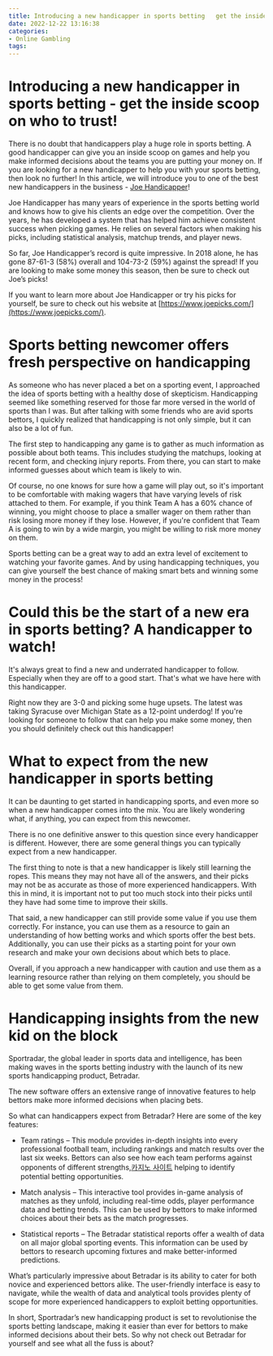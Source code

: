 ```yaml
---
title: Introducing a new handicapper in sports betting   get the inside scoop on who to trust!
date: 2022-12-22 13:16:38
categories:
- Online Gambling
tags:
---
```



#  Introducing a new handicapper in sports betting - get the inside scoop on who to trust!

There is no doubt that handicappers play a huge role in sports betting. A good handicapper can give you an inside scoop on games and help you make informed decisions about the teams you are putting your money on. If you are looking for a new handicapper to help you with your sports betting, then look no further! In this article, we will introduce you to one of the best new handicappers in the business - [Joe Handicapper](https://www.joepicks.com/)!

Joe Handicapper has many years of experience in the sports betting world and knows how to give his clients an edge over the competition. Over the years, he has developed a system that has helped him achieve consistent success when picking games. He relies on several factors when making his picks, including statistical analysis, matchup trends, and player news.

So far, Joe Handicapper’s record is quite impressive. In 2018 alone, he has gone 87-61-3 (58%) overall and 104-73-2 (59%) against the spread! If you are looking to make some money this season, then be sure to check out Joe’s picks!

If you want to learn more about Joe Handicapper or try his picks for yourself, be sure to check out his website at [https://www.joepicks.com/](https://www.joepicks.com/).

#  Sports betting newcomer offers fresh perspective on handicapping

As someone who has never placed a bet on a sporting event, I approached the idea of sports betting with a healthy dose of skepticism. Handicapping seemed like something reserved for those far more versed in the world of sports than I was. But after talking with some friends who are avid sports bettors, I quickly realized that handicapping is not only simple, but it can also be a lot of fun.

The first step to handicapping any game is to gather as much information as possible about both teams. This includes studying the matchups, looking at recent form, and checking injury reports. From there, you can start to make informed guesses about which team is likely to win.

Of course, no one knows for sure how a game will play out, so it's important to be comfortable with making wagers that have varying levels of risk attached to them. For example, if you think Team A has a 60% chance of winning, you might choose to place a smaller wager on them rather than risk losing more money if they lose. However, if you're confident that Team A is going to win by a wide margin, you might be willing to risk more money on them.

Sports betting can be a great way to add an extra level of excitement to watching your favorite games. And by using handicapping techniques, you can give yourself the best chance of making smart bets and winning some money in the process!

#  Could this be the start of a new era in sports betting? A handicapper to watch!

It's always great to find a new and underrated handicapper to follow. Especially when they are off to a good start. That's what we have here with this handicapper.

Right now they are 3-0 and picking some huge upsets. The latest was taking Syracuse over Michigan State as a 12-point underdog! If you're looking for someone to follow that can help you make some money, then you should definitely check out this handicapper!

#  What to expect from the new handicapper in sports betting

It can be daunting to get started in handicapping sports, and even more so when a new handicapper comes into the mix. You are likely wondering what, if anything, you can expect from this newcomer.

There is no one definitive answer to this question since every handicapper is different. However, there are some general things you can typically expect from a new handicapper.

The first thing to note is that a new handicapper is likely still learning the ropes. This means they may not have all of the answers, and their picks may not be as accurate as those of more experienced handicappers. With this in mind, it is important not to put too much stock into their picks until they have had some time to improve their skills.

That said, a new handicapper can still provide some value if you use them correctly. For instance, you can use them as a resource to gain an understanding of how betting works and which sports offer the best bets. Additionally, you can use their picks as a starting point for your own research and make your own decisions about which bets to place.

Overall, if you approach a new handicapper with caution and use them as a learning resource rather than relying on them completely, you should be able to get some value from them.

#  Handicapping insights from the new kid on the block

Sportradar, the global leader in sports data and intelligence, has been making waves in the sports betting industry with the launch of its new sports handicapping product, Betradar.

The new software offers an extensive range of innovative features to help bettors make more informed decisions when placing bets.

So what can handicappers expect from Betradar? Here are some of the key features:

* Team ratings – This module provides in-depth insights into every professional football team, including rankings and match results over the last six weeks. Bettors can also see how each team performs against opponents of different strengths,[카지노 사이트](https://choegocasino.com/) helping to identify potential betting opportunities.

* Match analysis – This interactive tool provides in-game analysis of matches as they unfold, including real-time odds, player performance data and betting trends. This can be used by bettors to make informed choices about their bets as the match progresses.

* Statistical reports – The Betradar statistical reports offer a wealth of data on all major global sporting events. This information can be used by bettors to research upcoming fixtures and make better-informed predictions.

What’s particularly impressive about Betradar is its ability to cater for both novice and experienced bettors alike. The user-friendly interface is easy to navigate, while the wealth of data and analytical tools provides plenty of scope for more experienced handicappers to exploit betting opportunities.

In short, Sportradar’s new handicapping product is set to revolutionise the sports betting landscape, making it easier than ever for bettors to make informed decisions about their bets. So why not check out Betradar for yourself and see what all the fuss is about?